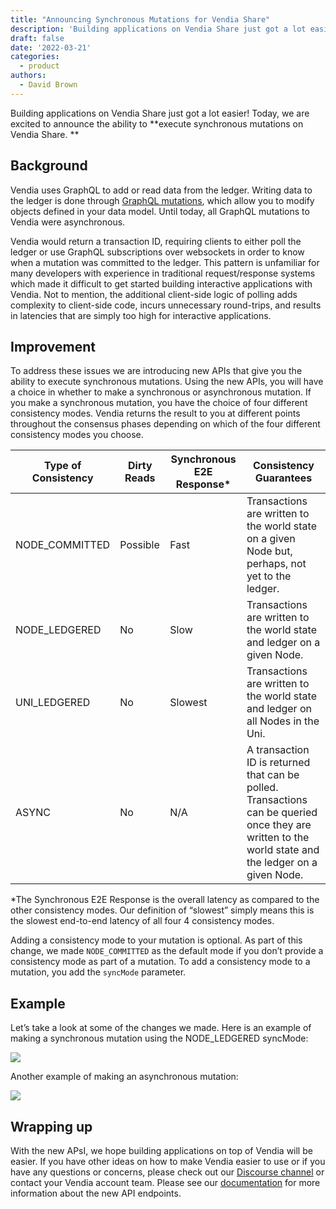 ```yaml
---
title: "Announcing Synchronous Mutations for Vendia Share"
description: 'Building applications on Vendia Share just got a lot easier! Today, we are excited to announce the ability to execute synchronous mutations on Vendia Share.'
draft: false
date: '2022-03-21'
categories:
  - product
authors:
  - David Brown
---
```


Building applications on Vendia Share just got a lot easier! Today, we are excited to announce the ability to **execute synchronous mutations on Vendia Share. **

## Background

Vendia uses GraphQL to add or read data from the ledger. Writing data to the ledger is done through [GraphQL mutations](https://graphql.org/learn/queries/#mutations), which allow you to modify objects defined in your data model. Until today, all GraphQL mutations to Vendia were asynchronous. 

Vendia would return a transaction ID, requiring clients to either poll the ledger or use GraphQL subscriptions over websockets in order to know when a mutation was committed to the ledger. This pattern is unfamiliar for many developers with experience in traditional request/response systems which made it difficult to get started building interactive applications with Vendia. Not to mention, the additional client-side logic of polling adds complexity to client-side code, incurs unnecessary round-trips, and results in latencies that are simply too high for interactive applications.

## Improvement

To address these issues we are introducing new APIs that give you the ability to execute synchronous mutations. Using the new APIs, you will have a choice in whether to make a synchronous or asynchronous mutation. If you make a synchronous mutation, you have the choice of four different consistency modes. Vendia returns the result to you at different points throughout the consensus phases depending on which of the four different consistency modes you choose. 


| Type of Consistency | Dirty Reads | Synchronous E2E Response* | Consistency Guarantees |
| ----- | ------ | ------ | ------ | 
| NODE_COMMITTED | Possible | Fast | Transactions are written to the world state on a given Node but, perhaps, not yet to the ledger. |
| NODE_LEDGERED| No | Slow | Transactions are written to the world state and ledger on a given Node. |
| UNI_LEDGERED | No | Slowest | Transactions are written to the world state and ledger on all Nodes in the Uni. |
|ASYNC | No | N/A | A transaction ID is returned that can be polled. Transactions can be queried once they are written to the world state and the ledger on a given Node. |

*The Synchronous E2E Response is the overall latency as compared to the other consistency modes. Our definition of “slowest” simply means this is the slowest end-to-end latency of all four  4 consistency modes. 

Adding a consistency mode to your mutation is optional. As part of this change, we made `NODE_COMMITTED` as the default mode if you don’t provide a consistency mode as part of a mutation. To add a consistency mode to a mutation, you add the `syncMode` parameter.

## Example

Let’s take a look at some of the changes we made. Here is an example of making a synchronous mutation using the NODE_LEDGERED syncMode:

![](https://d24nhiikxn5jns.cloudfront.net/optimized/user-images.githubusercontent.com..92179243..159369872-1ad7d714-2876-47c0-82e7-f6df197d30e5.png)

Another example of making an asynchronous mutation:

![](https://d24nhiikxn5jns.cloudfront.net/optimized/user-images.githubusercontent.com..92179243..159369916-3df6a881-87c0-479d-8dcc-7153a73c460b.png)

## Wrapping up

With the new APsI, we hope building applications on top of Vendia will be easier. If you have other ideas on how to make Vendia easier to use or if you have any questions or concerns, please check out our [Discourse channel](https://community.vendia.net/) or contact your Vendia account team. Please see our [documentation](https://www.vendia.net/docs/share/graphql) for more information about the new API endpoints. 
